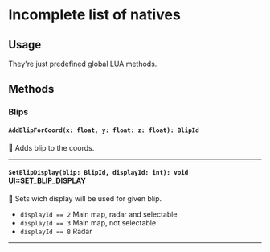 # Incomplete list of natives

## Usage

They're just predefined global LUA methods.

## Methods


### Blips

#### `AddBlipForCoord(x: float, y: float: z: float): BlipId`

:no_entry_sign: Adds blip to the coords.

---

#### `SetBlipDisplay(blip: BlipId, displayId: int): void` [UI::SET_BLIP_DISPLAY](http://www.dev-c.com/nativedb/func/info/9029b2f3da924928)

:no_entry_sign: Sets wich display will be used for given blip.

- `displayId == 2` Main map, radar and selectable
- `displayId == 3` Main map, not selectable
- `displayId == 8` Radar

---
